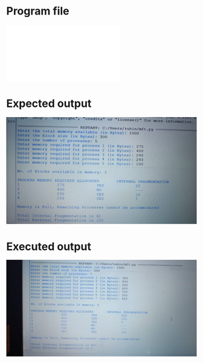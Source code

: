 # Program file
![MVT](MVT.py)

# Expected output
![Expectedoutput(MVT)](Expectedoutput(MVT).jpg)

# Executed output
![Executedoutput(MVT)](Executedoutput(MVT).jpg)
